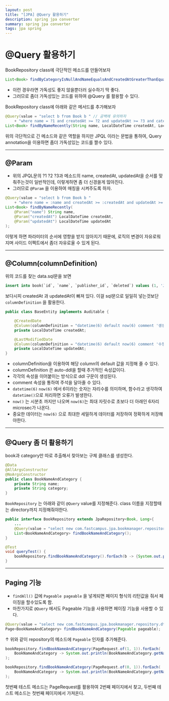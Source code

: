 ```yaml
---
layout: post
title: "[JPA] @Query 활용하기"
description: spring jpa converter
summary: spring jpa converter
tags: jpa spring
---
```


# @Query 활용하기

BookRepository class에 극단적인 메소드를 만들어보자

```java
List<Book> findByCategoryIsNullAndNameEqualsAndCreatedAtGreaterThanEqualAndUpdatedAtGreaterThanEqual(String name, LocalDateTime createdAt, LocalDateTime updatedAt);
```

- 이런 경우라면 가독성도 좋지 않을뿐더러 실수하기 딱 좋다.
- 그러므로 좀더 가독성있는 코드를 위하여 @Query 를 활용할 수 있다.

BookRepository class에 아래와 같은 메서드를 추가해보자

```java
@Query(value = "select b from Book b " // 공백에 유의하자
    + "where name = ?1 and createdAt >= ?2 and updatedAt >= ?3 and category is null")
List<Book> findByNameRecently(String name, LocalDateTime createdAt, LocalDateTime updatedAt);
```

위의 극단적으로 긴 메소드와 같은 역할을 하지만 JPQL 이라는 문법을 통하여, Query annotation을 이용하면 좀더 가독성있는 코드를 짤수 있다.  

---

## @Param

- 위의 JPQL문의 ?1 ?2 ?3과 메소드의 name, createdAt, updatedAt을 순서를 맞춰주는것이 일반적인데, 이렇게하면 좀 더 신경쓸게 많아진다. 
- 그러므로 `@Param` 을 이용하여 매칭을 시켜주도록 하자.

```java
@Query(value = "select b from Book b "
    + "where name = :name and createdAt >= :createdAt and updatedAt >= :updatedAt and category is null")
List<Book> findByNameRecently(
    @Param("name") String name, 
    @Param("createdAt") LocalDateTime createdAt, 
    @Param("updatedAt") LocalDateTime updatedAt
);
```

이렇게 하면 파라미터의 순서에 영향을 받지 않아지기 때문에, 로직의 변경이 자유로워지며 사이드 이펙트에서 좀더 자유로울 수 있게 된다.

---

## @Column(columnDefinition)

위의 코드를 찾는 data.sql문을 보면

```sql
insert into book(`id`, `name`, `publisher_id`, `deleted`) values (1, 'JPA 초격차 패키지', 1, false);
```

보다시피 createdAt 과 updatedAt이 빠져 있다. 이걸 sql문으로 일일히 넣는것보단 `columnDefinition` 을 활용한다.

```java
public class BaseEntity implements Auditable {

    @CreatedDate
    @Column(columnDefinition = "datetime(6) default now(6) comment '생성시간'", nullable = false, updatable = false)
    private LocalDateTime createdAt;

    @LastModifiedDate
    @Column(columnDefinition = "datetime(6) default now(6) comment '수정시간'", nullable = false)
    private LocalDateTime updatedAt;
}
```

- columnDefinition을 이용하여 해당 column의 default 값을 지정해 줄 수 있다.
- columnDefinition 은 auto-ddl을 할때 추가적인 속성값이다.
- 각각의 속성을 이어붙이는 방식으로 ddl 구문이 생성된다.
- comment 속성을 통하여 주석을 달아줄 수 있다.
- `datetime(6)` `now(6)` 에서 6이라는 숫자는 자리수를 의미하며, 함수라고 생각하여 `datetime()`으로 처리하면 오류가 발생한다.
- `now()` 는 시분초 까지만 나오며 `now(6)`는 최대 자릿수로 초보다 더 아래인 6자리 microsec가 나온다.
- 중요한 데이터는 `now(6)` 으로 최대한 세밀하게 데이터를 저장하여 정확하게 저장해야한다.

---

## @Query 좀 더 활용하기

book과 category만 따로 추출해서 찾아보는 구체 클래스를 생성한다.

```java
@Data
@AllArgsConstructor
@NoArgsConstructor
public class BookNameAndCategory {
    private String name;
    private String category;
}
```

`BookRepository` 는 아래와 같이 `@Query` value를 지정해준다. class 이름을 지정할때는 directory까지 지정해줘야한다.

```java
public interface BookRepository extends JpaRepository<Book, Long>{
    ...
    @Query(value = "select new com.fastcampus.jpa.bookmanager.repository.dto.BookNameAndCategory(b.name, b.category) from Book b")
    List<BookNameAndCategory> findBookNameAndCategory();
}
```
```java
@Test
void queryTest() {
    bookRepository.findBookNameAndCategory().forEach(b -> {System.out.println(b.getName() + " : " + b.getCategory());});
}
```

---

## Paging 기능

- `findAll()` 값에 `Pageable pageable` 을 넣게되면 페이지 형식의 리턴값을 줘서 페이징을 할수있도록 함.
- 마찬가지로 `@Query` 에서도 Pageable 기능을 사용하면 페이징 기능을 사용할 수 있다.

```java
@Query(value = "select new com.fastcampus.jpa.bookmanager.repository.dto.BookNameAndCategory(b.name, b.category) from Book b")
Page<BookNameAndCategory> findBookNameAndCategory(Pageable pageable);
```

↑ 위와 같이 repository의 메소드에 `Pageable` 인자를 추가해준다.

```java
bookRepository.findBookNameAndCategory(PageRequest.of(1, 1)).forEach(
    BookNameAndCategory -> System.out.println(BookNameAndCategory.getName() + " : " + BookNameAndCategory.getCategory())
);

bookRepository.findBookNameAndCategory(PageRequest.of(0, 1)).forEach(
    BookNameAndCategory -> System.out.println(BookNameAndCategory.getName() + " : " + BookNameAndCategory.getCategory())
);
```

첫번째 테스트 메소드는 PageRequest를 활용하여 2번째 페이지에서 찾고, 두번째 테스트 메소드는 첫번째 페이지에서 가져온다.

